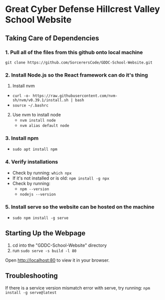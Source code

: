 # Great Cyber Defense Hillcrest Valley School Website

## Taking Care of Dependencies

### 1. Pull all of the files from this github onto local machine
`git clone https://github.com/SorcerersCode/GDDC-School-Website.git`

### 2. Install Node.js so the React framework can do it's thing
1. Install nvm
- `curl -o- https://raw.githubusercontent.com/nvm-sh/nvm/v0.39.1/install.sh | bash`
- `source ~/.bashrc`
2.  Use nvm to install node
    - `nvm install node`
    - `nvm alias default node`

### 3. Install npm
- `sudo apt install npm`

### 4. Verify installations
- Check by running: `which npx`    
- If it's not installed or is old: `npm install -g npx`
- Check by running:
    - `npm --version`
    - `nodejs --version`

### 5. Install serve so the website can be hosted on the machine
- `sudo npm install -g serve`


## Starting Up the Webpage

1. cd into the "GDDC-School-Website" directory
2. run `sudo serve -s build -l 80`

Open [http://localhost:80](http://localhost:80) to view it in your browser.



## Troubleshooting

If there is a service version mismatch error with serve, try running:
`npm install -g serve@latest`